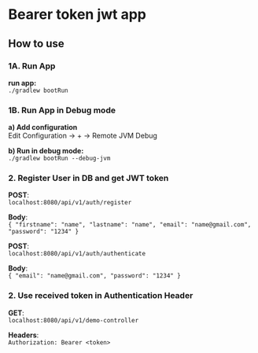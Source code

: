 # Bearer token jwt app

## How to use

### 1A. Run App

**run app:**<br>
`./gradlew bootRun`

### 1B. Run App in Debug mode

**a) Add configuration**  
Edit Configuration -> + -> Remote JVM Debug<br>

**b) Run in debug mode:**<br>
`./gradlew bootRun --debug-jvm`

### 2. Register User in DB and get JWT token

**POST**:<br>
`localhost:8080/api/v1/auth/register`

**Body**:<br>
`
{
    "firstname": "name",
    "lastname": "name",
    "email": "name@gmail.com",
    "password": "1234"
}
`

**POST**:<br>
`localhost:8080/api/v1/auth/authenticate`

**Body**:<br>
`
{
    "email": "name@gmail.com",
    "password": "1234"
}
`

### 2. Use received token in Authentication Header

**GET**:<br>
`localhost:8080/api/v1/demo-controller`

**Headers**:<br>
`Authorization: Bearer <token>`
